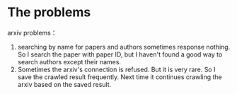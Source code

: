 # The problems


arxiv problems：
1. searching by name for papers and authors sometimes response nothing. So I search the paper with paper ID, but I haven't found a good way to search authors except their names.
2. Sometimes the arxiv's connection is refused. But it is very rare. So I save the crawled result frequently. Next time it continues crawling the arxiv based on the saved result.